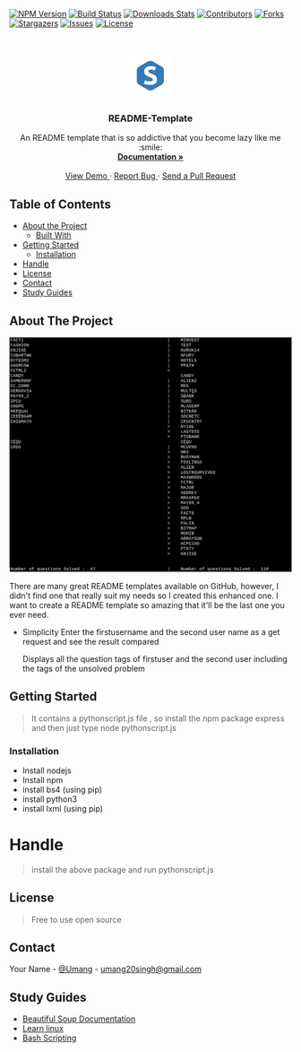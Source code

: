 [![NPM Version][npm-image]][npm-url]
[![Build Status][travis-image]][travis-url]
[![Downloads Stats][npm-downloads]][npm-url]
[![Contributors][contributors-shield]][contributors-url]
[![Forks][forks-shield]][forks-url]
[![Stargazers][stars-shield]][stars-url]
[![Issues][issues-shield]][issues-url]
[![License][license-shield]][license-url]

<!-- PROJECT LOGO -->
<br />
<p align="center">
  <a href="https://www.imdb.com/list/ls076311989/">
    <img src="images/logo.png" alt="Logo" width="80" height="80">
  </a>

  <h3 align="center">README-Template</h3>

  <p align="center">
    An README template that is so addictive that you become lazy like me :smile:
    <br />
    <a href="https://github.com/InsideU/ReadmeTemplate#about-the-project"><strong> Documentation »</strong></a>
    <br />
    <br />
    <a href="https://github.com/InsideU/ReadmeTemplate#about-the-project"> View Demo </a>
    ·
    <a href="https://github.com/InsideU/ReadmeTemplate/issues"> Report Bug </a>
    ·
    <a href="https://github.com/InsideU/ReadmeTemplate/pulls"> Send a Pull Request </a>
  </p>
</p>


## Table of Contents

* [About the Project](#about-the-project)
  * [Built With](#built-with)
* [Getting Started](#getting-started)
  * [Installation](#installation)
* [Handle](#handle)
* [License](#license)
* [Contact](#contact)
* [Study Guides](#guides)


## About The Project

[![Product Name Screen Shot][product-screenshot]](https://www.archlinux.org/)

There are many great README templates available on GitHub, however, I didn't find one that really suit my needs so I created this enhanced one. I want to create a README template so amazing that it'll be the last one you ever need.

* Simplicity
  Enter the firstusername and the second user name as a get request and see the result compared 
  
  Displays all the question tags of firstuser and the second user including the tags of the unsolved problem 




## Getting Started 

> It contains a pythonscript.js file , so install the npm package express and then just type node pythonscript.js 

### Installation 

 * Install nodejs 
 * Install npm 
 * install bs4 (using pip)
 * install python3
 * install lxml (using pip)
# Handle 

> install the above package and run pythonscript.js 


## License

> Free to use open source

## Contact

Your Name - [@Umang](https://twitter.com/ssingh_umang) - umang20singh@gmail.com

## Study Guides

* [Beautiful Soup Documentation](https://www.crummy.com/software/BeautifulSoup/bs4/doc/)
* [Learn linux](https://www.javatpoint.com/linux-tutorial)
* [Bash Scripting](https://linuxconfig.org/bash-scripting-tutorial-for-beginners)




<!-- MARKDOWN LINKS & IMAGES -->
[contributors-shield]: https://img.shields.io/github/contributors/InsideU/ReadmeTemplate.svg?style=flat-square
[forks-shield]: https://img.shields.io/github/forks/InsideU/ReadmeTemplate.svg?style=flat-square
[stars-shield]: https://img.shields.io/github/stars/InsideU/ReadmeTemplate.svg?style=flat-square
[issues-shield]: https://img.shields.io/github/issues/InsideU/ReadmeTemplate.svg?style=flat-square
[license-shield]: https://img.shields.io/github/license/InsideU/ReadmeTemplate.svg?style=flat-square
[linkedin-shield]: https://img.shields.io/badge/-LinkedIn-black.svg?style=flat-square&logo=linkedin&colorB=555
[product-screenshot]: images/test1.png
[npm-image]: https://img.shields.io/npm/v/datadog-metrics.svg?style=flat-square
[npm-downloads]: https://img.shields.io/npm/dm/datadog-metrics.svg?style=flat-square
[travis-image]: https://img.shields.io/travis/dbader/node-datadog-metrics/master.svg?style=flat-square
[wiki]: https://github.com/yourname/yourproject/wiki

[contributors-url]: https://github.com/InsideU
[forks-url]: https://github.com/InsideU/ReadmeTemplate/network/members
[stars-url]: https://github.com/InsideU/ReadmeTemplate/stargazers
[issues-url]: https://github.com/InsideU/ReadmeTemplate/issues
[license-url]: https://google.com
[npm-url]: https://npmjs.org/package/datadog-metrics
[travis-url]: https://travis-ci.org/dbader/node-datadog-metrics
